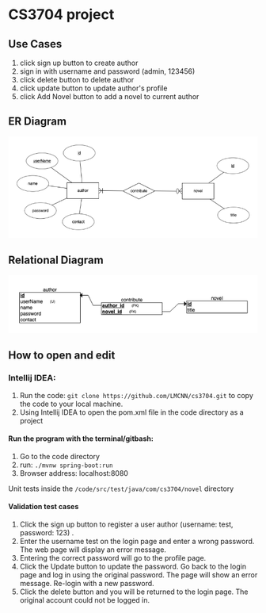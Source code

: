# CS3704 project

## Use Cases

1. click sign up button to create author
2. sign in with username and password (admin, 123456)
3. click delete button to delete author
4. click update button to update author's profile
5. click Add Novel button to add a novel to current author

## ER Diagram

[![ER diagram](https://github.com/LMCNN/cs3704/raw/master/diagrams/ERdiagram.png)](https://github.com/LMCNN/cs3704/blob/master/diagrams/ERdiagram.png)

## Relational Diagram

[![relational](https://github.com/LMCNN/cs3704/raw/master/diagrams/relational.png)](https://github.com/LMCNN/cs3704/blob/master/diagrams/relational.png)

## How to open and edit

### Intellij IDEA:

1. Run the code: `git clone https://github.com/LMCNN/cs3704.git` to copy the code to your local machine.
2. Using Intellij IDEA to open the pom.xml file in the code directory as a project

#### Run the program with the terminal/gitbash:

1. Go to the code directory
2. run: `./mvnw spring-boot:run`
3. Browser address: localhost:8080

Unit tests inside the `/code/src/test/java/com/cs3704/novel` directory

#### Validation test cases

1. Click the sign up button to register a user author (username: test, password: 123) .
2. Enter the username test on the login page and enter a wrong password. The web page will display an error message.
3. Entering the correct password will go to the profile page.
4. Click the Update button to update the password. Go back to the login page and log in using the original password. The page will show an error message. Re-login with a new password.
5. Click the delete button and you will be returned to the login page. The original account could not be logged in.
